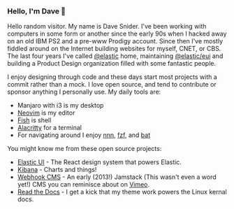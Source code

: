 ### Hello, I'm Dave 👋

Hello random visitor. My name is Dave Snider. I've been working with computers in some form or another since the early 90s when I hacked away on an old IBM PS2 and a pre-www Prodigy account. Since then I've mostly fiddled around on the Internet building websites for myself, CNET, or CBS. The last four years I've called [@elastic][0] home, maintaining [@elastic/eui][1] and building a Product Design organization filled with some fantastic people.

I enjoy designing through code and these days start most projects with a commit rather than a mock. I love open source, and tend to contribute or sponsor anything I personally use. My daily tools are:

- Manjaro with i3 is my desktop
- [Neovim][9] is my editor
- [Fish][10] is shell
- [Alacritty][11] for a terminal
- For navigating around I enjoy [nnn][2], [fzf][3], and [bat][4]

You might know me from these open source projects:

- [Elastic UI][1] - The React design system that powers Elastic.
- [Kibana][5] - Charts and things!
- [Webhook CMS][6] - An early (2013!) Jamstack (This wasn't even a word yet!) CMS you can reminisce about on [Vimeo][7].
- [Read the Docs][7] - I get a kick that my theme work powers the Linux kernal docs.

[0]: https://elastic.co
[1]: https://github.com/elastic/eui
[2]: https://github.com/jarun/nnn
[3]: https://github.com/junegunn/fzf
[4]: https://github.com/sharkdp/bat
[5]: https://github.com/elastic/kibana
[6]: https://github.com/webhook
[7]: https://github.com/readthedocs/sphinx_rtd_theme
[8]: https://vimeo.com/webhook
[9]: https://github.com/neovim/neovim
[10]: https://fishshell.com/
[11]: https://github.com/alacritty/alacritty
